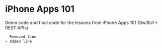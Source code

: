 # iPhone Apps 101

Demo code and final code for the lessons from iPhone Apps 101 (SwiftUI + REST APIs)

```swift
- Removed line
+ Added line
```
